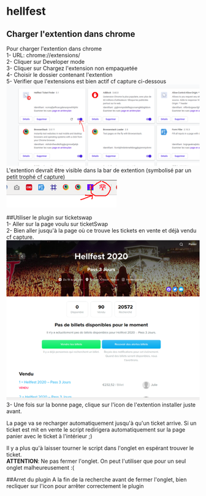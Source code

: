 # hellfest
## Charger l'extention dans chrome

Pour charger l'extention dans chrome  
1- URL: chrome://extensions/  
2- Cliquer sur Developer mode  
3- Cliquer sur Chargez l'extension non empaquetée  
4- Choisir le dossier contenant l'extention  
5- Verifier que l'extensions est bien actif cf capture ci-dessous
![Actif plugins](actif.png)  
L'extention devrait être visible dans la bar de extention (symbolisé par un petit trophé cf capture)  
![Icon plugins](picto.png)  

##Utiliser le plugin sur ticketswap  
1- Aller sur la page voulu sur ticketSwap  
2- Bien aller jusqu'à la page où ce trouve les tickets en vente et déjà vendu cf capture.  
![Icon plugins](goodpage.png)  
3- Une fois sur la bonne page, clique sur l'icon de l'extention installer juste avant.  

La page va se recharger automatiquement jusqu'à qu'un ticket arrive. Si un ticket est mit en vente le script redirigera automatiquement sur la page panier avec le ticket à l'intérieur ;)  

Il y a plus qu'à laisser tourner le script dans l'onglet en espérant trouver le ticket.  
**ATTENTION**: Ne pas fermer l'onglet. On peut l'utiliser que pour un seul onglet malheureusement :(

##Arret du plugin
A la fin de la recherche avant de fermer l'onglet, bien recliquer sur l'icon pour arrêter correctement le plugin 